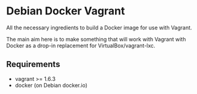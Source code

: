# Debian Docker Vagrant

All the necessary ingredients to build a Docker image for use with
Vagrant.

The main aim here is to make something that will work with Vagrant with
Docker as a drop-in replacement for VirtualBox/vagrant-lxc.

## Requirements

* vagrant >= 1.6.3
* docker (on Debian docker.io)

